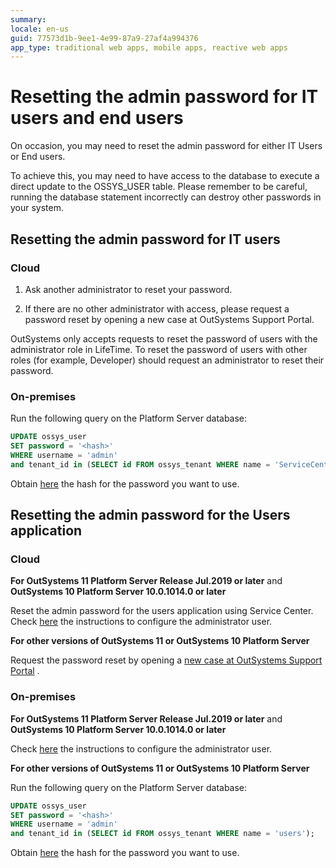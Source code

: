```yaml
---
summary:
locale: en-us
guid: 77573d1b-9ee1-4e99-87a9-27af4a994376
app_type: traditional web apps, mobile apps, reactive web apps
---
```


# Resetting the admin password for IT users and end users

On occasion, you may need to reset the admin password for either IT Users or End users.

To achieve this, you may need to have access to the database to execute a direct update to the OSSYS_USER table. Please remember to be careful, running the database statement incorrectly can destroy other passwords in your system.

## Resetting the admin password for IT users

### Cloud

1. Ask another administrator to reset your password.

1. If there are no other administrator with access, please request a password reset by opening a new case at OutSystems Support Portal.

<div class="info" markdown="1">

OutSystems only accepts requests to reset the password of users with the administrator role in LifeTime. To reset the password of users with other roles (for example, Developer) should request an administrator to reset their password.

</div>

### On-premises

Run the following query on the Platform Server database:

```sql
UPDATE ossys_user
SET password = '<hash>'
WHERE username = 'admin'
and tenant_id in (SELECT id FROM ossys_tenant WHERE name = 'ServiceCenter');
```

<div class="info" markdown="1">

Obtain [here](https://globalsupport.outsystemsenterprise.com/HashPassword/) the hash for the password you want to use.

</div>

## Resetting the admin password for the Users application

### Cloud

**For OutSystems 11 Platform Server Release Jul.2019 or later** and **OutSystems 10 Platform Server 10.0.1014.0 or later**

Reset the admin password for the users application using Service Center. Check [here](https://success.outsystems.com/Documentation/11/Developing_an_Application/Secure_the_Application/End_Users/Access_the_Users_application#configure-users-administrator) the instructions to configure the administrator user.

**For other versions of OutSystems 11 or OutSystems 10 Platform Server**

Request the password reset by opening a [new case at OutSystems Support Portal](https://www.outsystems.com/goto/submit-support-case) .

### On-premises

**For OutSystems 11 Platform Server Release Jul.2019 or later** and **OutSystems 10 Platform Server 10.0.1014.0 or later**

Check [here](https://success.outsystems.com/Documentation/11/Developing_an_Application/Secure_the_Application/End_Users/Access_the_Users_application#configure-users-administrator) the instructions to configure the administrator user.

**For other versions of OutSystems 11 or OutSystems 10 Platform Server**

Run the following query on the Platform Server database:

```sql
UPDATE ossys_user
SET password = '<hash>'
WHERE username = 'admin'
and tenant_id in (SELECT id FROM ossys_tenant WHERE name = 'users');
```

<div class="info" markdown="1">

Obtain [here](https://globalsupport.outsystemsenterprise.com/HashPassword/) the hash for the password you want to use.

</div>
